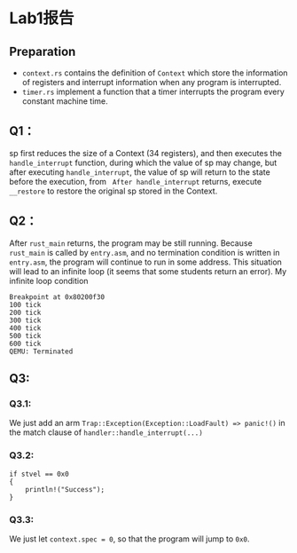 # Lab1报告
## Preparation
* `context.rs` contains the definition of `Context` which store the information of registers and interrupt information when any program is interrupted.
* `timer.rs` implement a function that a timer interrupts the program every constant machine time. 

## Q1：
sp first reduces the size of a Context (34 registers), and then executes the `handle_interrupt` function, during which the value of sp may change, but after executing `handle_interrupt`, the value of sp will return to the state before the execution, from ` After handle_interrupt` returns, execute `__restore` to restore the original sp stored in the Context.
## Q2：
After `rust_main` returns, the program may be still running. Because `rust_main` is called by `entry.asm`, and no termination condition is written in `entry.asm`, the program will continue to run in some address. This situation will lead to an infinite loop (it seems that some students return an error).
My infinite loop condition
```Hello, rCore-Tutorial!
Breakpoint at 0x80200f30
100 tick
200 tick
300 tick
400 tick
500 tick
600 tick
QEMU: Terminated
```
## Q3:
### Q3.1:
We just add an arm `Trap::Exception(Exception::LoadFault) => panic!()` in the match clause of `handler::handle_interrupt(...)`
### Q3.2:
```
if stvel == 0x0
{
    println!("Success");
}
```
### Q3.3:
We just let `context.spec = 0`, so that the program will jump to `0x0`.